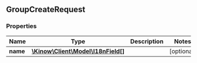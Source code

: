 ## GroupCreateRequest

### Properties
Name | Type | Description | Notes
------------ | ------------- | ------------- | -------------
**name** | [**\Kinow\Client\Model\I18nField[]**](#I18nField) |  | [optional] 


